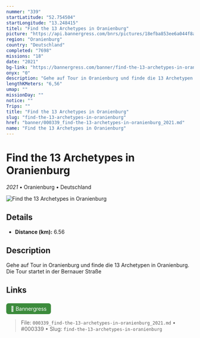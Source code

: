 ```yaml
---
nummer: "339"
startLatitude: "52.754504"
startLongitude: "13.248415"
titel: "Find the 13 Archetypes in Oranienburg"
picture: "https://api.bannergress.com/bnrs/pictures/18efba853ee6a044f8a9f6dbfaef4503"
region: "Oranienburg"
country: "Deutschland"
completed: "7698"
missions: "18"
date: "2021"
bg-link: "https://bannergress.com/banner/find-the-13-archetypes-in-oranienburg-49c9"
onyx: "0"
description: "Gehe auf Tour in Oranienburg und finde die 13 Archetypen in Oranienburg. Die Tour startet in der Bernauer Straße"
lengthKMeters: "6,56"
umap: ""
missionDay: ""
notice: ""
Trips: ""
title: "Find the 13 Archetypes in Oranienburg"
slug: "find-the-13-archetypes-in-oranienburg"
href: "banner/000339_find-the-13-archetypes-in-oranienburg_2021.md"
name: "Find the 13 Archetypes in Oranienburg"
---
```

# Find the 13 Archetypes in Oranienburg

*2021* • Oranienburg • Deutschland

![Find the 13 Archetypes in Oranienburg](https://api.bannergress.com/bnrs/pictures/18efba853ee6a044f8a9f6dbfaef4503)



## Details
- **Distance (km):** 6.56






## Description
Gehe auf Tour in Oranienburg und finde die 13 Archetypen in Oranienburg. Die Tour startet in der Bernauer Straße



## Links
<a href="https://bannergress.com/banner/find-the-13-archetypes-in-oranienburg-49c9" style="display:inline-block;margin:6px 8px 0 0;padding:6px 12px;background:#3c8b3c;color:#fff;text-decoration:none;border-radius:6px;">🔗 Bannergress</a>




> File: `000339_find-the-13-archetypes-in-oranienburg_2021.md` • #000339 • Slug: `find-the-13-archetypes-in-oranienburg`
